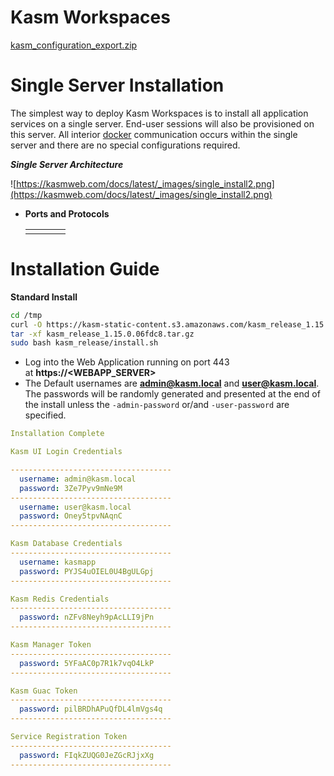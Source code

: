 # Kasm Workspaces

[kasm_configuration_export.zip](Kasm%20Workspaces%2075f75f5b468d44ba8027a84ee6873f49/kasm_configuration_export.zip)

# **Single Server Installation**

The simplest way to deploy Kasm Workspaces is to install all application services on a single server. End-user sessions will also be provisioned on this server. All interior [docker](https://kasmweb.com/docs/latest/glossary.html#term-Docker) communication occurs within the single server and there are no special configurations required.

***Single Server Architecture***

![https://kasmweb.com/docs/latest/_images/single_install2.png](https://kasmweb.com/docs/latest/_images/single_install2.png)

- **Ports and Protocols**
    
    
    |  |  |  |  |
    | --- | --- | --- | --- |
    |  |  |  |  |

# **Installation Guide**

**Standard Install**

```bash
cd /tmp
curl -O https://kasm-static-content.s3.amazonaws.com/kasm_release_1.15.0.06fdc8.tar.gz
tar -xf kasm_release_1.15.0.06fdc8.tar.gz
sudo bash kasm_release/install.sh
```

- Log into the Web Application running on port 443 at **https://<WEBAPP_SERVER>**
- The Default usernames are **admin@kasm.local** and **user@kasm.local**. The passwords will be randomly generated and presented at the end of the install unless the `-admin-password` or/and `-user-password` are specified.

```yaml
Installation Complete

Kasm UI Login Credentials

------------------------------------
  username: admin@kasm.local
  password: 3Ze7Pyv9mNe9M
------------------------------------
  username: user@kasm.local
  password: Oney5tpvNAqnC
------------------------------------

Kasm Database Credentials
------------------------------------
  username: kasmapp
  password: PYJS4uOIEL0U4BgULGpj
------------------------------------

Kasm Redis Credentials
------------------------------------
  password: nZFv8Neyh9pAcLLI9jPn
------------------------------------

Kasm Manager Token
------------------------------------
  password: 5YFaAC0p7R1k7vqO4LkP
------------------------------------

Kasm Guac Token
------------------------------------
  password: pilBRDhAPuQfDL4lmVgs4q
------------------------------------

Service Registration Token
------------------------------------
  password: FIqkZUQG0JeZGcRJjxXg
------------------------------------
```